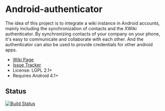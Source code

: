 # Android-authenticator

The idea of this project is to integrate a wiki instance in Android accounts, mainly including the synchronization of contacts and the XWiki authenticator. By synchronizing contacts of your company on your phone, it's easy to communicate and collaborate with each other. And the authenticator can also be used to provide credentials for other android apps.

* [Wiki Page](https://github.com/xwiki-contrib/android-authenticator/blob/master/document/)
* [Issue Tracker](http://jira.xwiki.org/browse/ANDAUTH)
* License: LGPL 2.1+
* Requires Android 4.1+

## Status
[![Build Status](http://ci.xwiki.org/buildStatus/icon?job=Contrib%20-%20Android%20Authenticator)](http://ci.xwiki.org/job/Contrib%20-%20Android%20Authenticator/)
